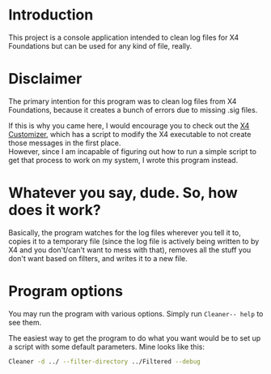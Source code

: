 ﻿# Introduction

This project is a console application intended to clean log files for X4
Foundations but can be used for any kind of file, really.

# Disclaimer

The primary intention for this program was to clean log files from X4
Foundations, because it creates a bunch of errors due to missing .sig
files.

If this is why you came here, I would encourage you to check out the [X4
Customizer](https://forum.egosoft.com/viewtopic.php?t=405275), which has
a script to modify the X4 executable to not create those messages in the
first place.  
However, since I am incapable of figuring out how to run a simple script
to get that process to work on my system, I wrote this program instead.

# Whatever you say, dude. So, how does it work?

Basically, the program watches for the log files wherever you tell it
to, copies it to a temporary file (since the log file is actively being
written to by X4 and you don't/can't want to mess with that), removes
all the stuff you don't want based on filters, and writes it to a new
file.

# Program options

You may run the program with various options. Simply run
`Cleaner-- help` to see them.

The easiest way to get the program to do what you want would be to set
up a script with some default parameters. Mine looks like this:

```bash
Cleaner -d ../ --filter-directory ../Filtered --debug
```
